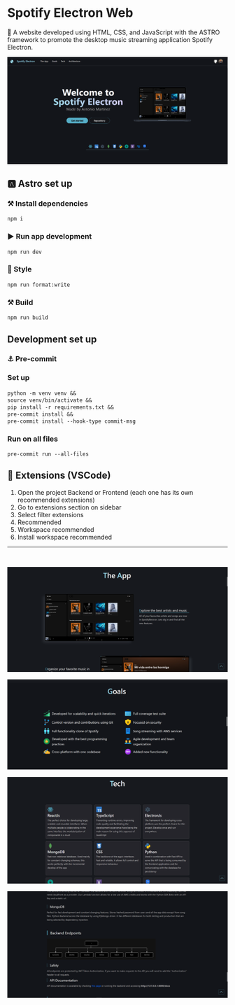 # Spotify Electron Web

🎯 A website developed using HTML, CSS, and JavaScript with the ASTRO framework to promote the desktop music streaming application Spotify Electron.

![Inicio](assets/landing_page.png)
<br>

## 🅰️ Astro set up

### ⚒️ Install dependencies

```console
npm i
```

### ▶️ Run app development

```console
npm run dev
```

### 🎨 Style

```console
npm run format:write
```

### ⚒️ Build

```console
npm run build
```

## Development set up

### ⚓ Pre-commit

### Set up

```console
python -m venv venv &&
source venv/bin/activate &&
pip install -r requirements.txt &&
pre-commit install &&
pre-commit install --hook-type commit-msg
```

### Run on all files

```console
pre-commit run --all-files
```

## 🧩 Extensions (VSCode)

1. Open the project Backend or Frontend (each one has its own recommended extensions)
2. Go to extensions section on sidebar
3. Select filter extensions
4. Recommended
5. Workspace recommended
6. Install workspace recommended

---

<br>

![Home](assets/home_landing_page.png)
<br>

![Goals](assets/goals_landing_page.png)
<br>

![Tech](assets/tech_landing_page.png)
<br>

![Architecture](assets/architecture_landing_page.png)
<br>
